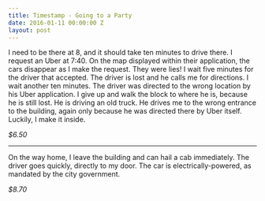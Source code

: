 ```yaml
---
title: Timestamp - Going to a Party
date: 2016-01-11 00:00:00 Z
layout: post
---
```


I need to be there at 8, and it should take ten minutes to drive there. I request an Uber at 7:40. On the map displayed within their application, the cars disappear as I make the request. They were lies! I wait five minutes for the driver that accepted. The driver is lost and he calls me for directions. I wait another ten minutes. The driver was directed to the wrong location by his Uber application. I give up and walk the block to where he is, because he is still lost. He is driving an old truck. He drives me to the wrong entrance to the building, again only because he was directed there by Uber itself. Luckily, I make it inside.

_$6.50_

---

On the way home, I leave the building and can hail a cab immediately. The driver goes quickly, directly to my door. The car is electrically-powered, as mandated by the city government.

_$8.70_
